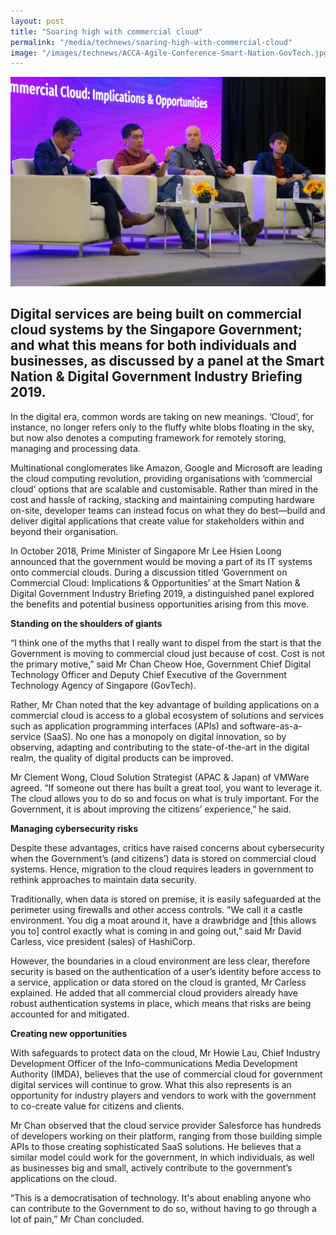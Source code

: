```yaml
---
layout: post
title: "Soaring high with commercial cloud"
permalink: "/media/technews/soaring-high-with-commercial-cloud"
image: "/images/technews/ACCA-Agile-Conference-Smart-Nation-GovTech.jpg"
---
```


![Soaring high with commercial cloud in a Smart Nation](/images/technews/Commercial-Cloud-Industry-Briefing-Smart-Nation-Digital-Government.jpg)


Digital services are being built on commercial cloud systems by the Singapore Government; and what this means for both individuals and businesses, as discussed by a panel at the Smart Nation & Digital Government Industry Briefing 2019. 
---

In the digital era, common words are taking on new meanings. ‘Cloud’, for instance, no longer refers only to the fluffy white blobs floating in the sky, but now also denotes a computing framework for remotely storing, managing and processing data. 

Multinational conglomerates like Amazon, Google and Microsoft are leading the cloud computing revolution, providing organisations with ‘commercial cloud’ options that are scalable and customisable. Rather than mired in the cost and hassle of racking, stacking and maintaining computing hardware on-site, developer teams can instead focus on what they do best—build and deliver digital applications that create value for stakeholders within and beyond their organisation. 

In October 2018, Prime Minister of Singapore Mr Lee Hsien Loong announced that the government would be moving a part of its IT systems onto commercial clouds. During a discussion titled ‘Government on Commercial Cloud: Implications & Opportunities’ at the Smart Nation & Digital Government Industry Briefing 2019, a distinguished panel explored the benefits and potential business opportunities arising from this move. 


**Standing on the shoulders of giants** 

“I think one of the myths that I really want to dispel from the start is that the Government is moving to commercial cloud just because of cost. Cost is not the primary motive,” said Mr Chan Cheow Hoe, Government Chief Digital Technology Officer and Deputy Chief Executive of the Government Technology Agency of Singapore (GovTech).

Rather, Mr Chan noted that the key advantage of building applications on a commercial cloud is access to a global ecosystem of solutions and services such as application programming interfaces (APIs) and software-as-a-service (SaaS). No one has a monopoly on digital innovation, so by observing, adapting and contributing to the state-of-the-art in the digital realm, the quality of digital products can be improved.

Mr Clement Wong, Cloud Solution Strategist (APAC & Japan) of VMWare agreed. “If someone out there has built a great tool, you want to leverage it. The cloud allows you to do so and focus on what is truly important. For the Government, it is about improving the citizens’ experience,” he said. 


**Managing cybersecurity risks**

Despite these advantages, critics have raised concerns about cybersecurity when the Government’s (and citizens’) data is stored on commercial cloud systems. Hence, migration to the cloud requires leaders in government to rethink approaches to maintain data security. 

Traditionally, when data is stored on premise, it is easily safeguarded at the perimeter using firewalls and other access controls. "We call it a castle environment. You dig a moat around it, have a drawbridge and [this allows you to] control exactly what is coming in and going out,” said Mr David Carless, vice president (sales) of HashiCorp. 

However, the boundaries in a cloud environment are less clear, therefore security is based on the authentication of a user’s identity before access to a service, application or data stored on the cloud is granted, Mr Carless explained. He added that all commercial cloud providers already have robust authentication systems in place, which means that risks are being accounted for and mitigated.


**Creating new opportunities**

With safeguards to protect data on the cloud, Mr Howie Lau, Chief Industry Development Officer of the Info-communications Media Development Authority (IMDA), believes that the use of commercial cloud for government digital services will continue to grow. What this also represents is an opportunity for industry players and vendors to work with the government to co-create value for citizens and clients. 

Mr Chan observed that the cloud service provider Salesforce has hundreds of developers working on their platform, ranging from those building simple APIs to those creating sophisticated SaaS solutions. He believes that a similar model could work for the government, in which individuals, as well as businesses big and small, actively contribute to the government’s applications on the cloud. 

“This is a democratisation of technology. It's about enabling anyone who can contribute to the Government to do so, without having to go through a lot of pain,” Mr Chan concluded.

